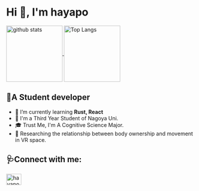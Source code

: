 <h1 align="left">Hi 👋, I'm hayapo</h1>

<a href="https://github.com/anuraghazra/github-readme-stats">
    <img alt="github stats" height="150px" align="center" src="https://github-readme-stats.vercel.app/api?username=hayapo&count_private=true&show_icons=true&theme=buefy"/>
</a>
<a href="https://github.com/anuraghazra/github-readme-stats">
    <img alt="Top Langs" height="150px" align="center" src="https://github-readme-stats.vercel.app/api/top-langs/?username=hayapo&theme=buefy&langs_count=8&layout=compact"/>
</a>

<p align="left">

## 🥼A Student developer

- 🌱 I’m currently learning **Rust, React**
- 🏫 I'm a Third Year Student of Nagoya Uni.
- 🎓 Trust Me, I'm A Cognitive Science Major.
- 🧪 Researching the relationship between body ownership and movement in VR space.

</p>

## 🩺Connect with me:
<p align="left">
    <a href="https://twitter.com/hayapo_hip" target="blank">
        <img align="center" src="https://cdn.jsdelivr.net/npm/super-tiny-icons@0.4.0/images/svg/twitter.svg" alt="hayapo_hip" height="30" width="40" />
        </a>
</p>
